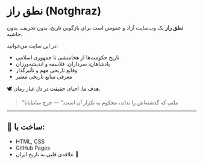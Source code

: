 # نطق راز (Notghraz)

**نطق راز** یک وب‌سایت آزاد و عمومی است برای بازگویی تاریخ، بدون تحریف، بدون حاشیه.

در این سایت می‌خوانید:
- تاریخ حکومت‌ها از هخامنشی تا جمهوری اسلامی
- پادشاهان، سرداران، فلاسفه و اندیشه‌ورزان
- وقایع تاریخی مهم و تأثیرگذار
- معرفی منابع تاریخی معتبر

🕊️ هدف ما: احیای حقیقت در دل غبار زمان.

> "ملتی که گذشته‌اش را نداند، محکوم به تکرار آن است." — جرج سانتایانا

---

## 📌 ساخت با:
- HTML, CSS
- GitHub Pages
- علاقه‌ی قلبی به تاریخ ایران 💛
